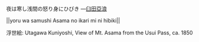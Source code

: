夜は寒し浅間の怒り身にひびき
—[臼田亞浪](https://ja.wikipedia.org/wiki/臼田亞浪)

||yoru wa samushi Asama no ikari mi ni hibiki||

浮世絵: Utagawa Kuniyoshi, View of Mt. Asama from the Usui Pass, ca. 1850